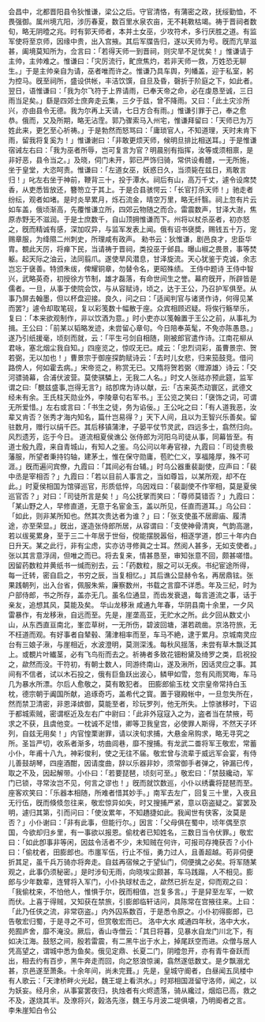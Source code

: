 <!-- { "loadSidebar": true } -->
会昌中，北都晋阳县令狄惟谦，梁公之后。守官清恪，有蒲密之政，抚绥勤恤，不畏强御。属州境亢阳，涉历春夏，数百里水泉农亩，无不耗斁枯竭。祷于晋祠者数旬，略无阴曀之兆。时有郭天师者，本并土女巫，少攻符术，多行厌胜之道。有监军使将至京师，因缘中贵，出入宫掖。其后军牒告归，遂以天师为号。旣而亢旱滋甚，阖境莫知所为，佥言曰：「若得天师一到晋祠，则灾旱不足忧矣！」惟谦请于主帅，主帅难之。惟谦曰：「灾厉流行，甿庶焦灼，若非天师一救，万姓恐无聊生。」于是主帅亲自为请，巫者唯而许之。惟谦乃具车舆，列幡盖，迎于私室，躬为控马。旣至祠所，盛设供帐，丰洁饮馔，自旦及昏，磬折于阶庭之下，如此者。翌日，语惟谦曰：「我为尔飞符于上界请雨，已奉天帝之命，必在虔恳至诚，三日雨当足矣。」繇是四郊士庶奔走云集，三夕于兹，曾不降雨。又曰：「此土灾沴所兴，亦由县令无德。我为尔再上天请，七日方合有雨。」惟谦引罪于己，奉之愈恭。俄而，又及所期，略无沾霔。郭乃骤索马入州宅，惟谦拜留曰：「天师已为万姓此来，更乞至心祈祷。」于是勃然而怒骂曰：「庸琐官人，不知道理，天时未肯下雨，留我将复奚为！」惟谦谢曰：「非敢更烦天师，候明旦排比相送耳。」于是惟谦宿诫左右曰：「我为巫者所辱，岂可复言为官？明晨别有指挥，汝等或须相禀，是非好恶，县令当之。」及晓，伺门未开，郭已严饰归骑，常供设肴醴，一无所施，坐于皇堂，大恣呵责。惟谦曰：「左道女巫，妖惑日久，当须毙在兹日，焉敢言归！」叱左右坐于神前，鞭背三十，投于潭水。祠后有山，高万千丈，遽令设席焚香，从吏悉皆放还，簪笏立于其上。于是合县骇愕云：「长官打杀天师！」驰走者纷纭，观者如堵。是时炎旱累月，烁石流金，晴空万里，略无纤翳。祠上忽有片云如车盖，俄顷渐高，先覆惟谦立所，四郊云物随之而合。雷震数声，甘泽大澍，焦原赤野无不滋润。于是士庶数千，自山顶拥惟谦而下。州将以杖杀巫者，初亦怒之，旣而精诚有感，深加叹异，与监军发表上闻。俄有诏书襃奬，赐钱五十万，宠赐章服，为绛隰二州刺史，所理咸有政声。
勑书云：狄惟谦，剧邑良才，忠臣华胄。覩此天厉，将瘅下民，当请祷于晋祠，类投巫于邺县。曝山椒之畏景，事等焚躯。起天际之油云，法同翦爪。遂使旱风潜息，甘泽旋流。天心犹鉴于克诚，余志岂忘于襃善。特颁朱绂，俾耀铜章，勿替令名，更昭殊绩。
王侍中题诗
王侍中智兴，武略英奇，初授徐方节制，雄才磊落，有命世间生之誉。幕府旣开，所辟皆是儒者。一旦，从事于使院会饮，与从容赋诗，顷之，达于王公，乃召护军俱至。从事乃屏去翰墨，但以杯盘迎接。良久，问之曰：「适闻判官与诸贤作诗，何得见某而罢?」遽令却取笔砚，复以彩笺数十幅散于座。众宾相顾迟疑。将俟行觞举乐，复曰：「本来欲观制作，非以饮酒为意。」时小吏亦以笺翰置于王公之前，从事礼为揖。王公曰：「前某以韬略发迹，未尝留心章句。今日陪奉英髦，不免亦陈愚恳。」遂乃引纸援毫，顷刻而就，云：「平生弓剑自相随，刚被郎官遣作诗。江南花柳从君咏，塞北烟尘我自知。」四座览之，惊叹无已。咸云：「忠烈词彩，虽曹景宗、贺若弼，无以加也！」曹景宗于御座探韵赋诗云：「去时儿女悲，归来笳鼓竞。借问路傍人，何如霍去病。」宋帝览之，称赏无已。又隋将贺若弼〈赠源雄〉诗云：「交河骠骑幕，合浦伏波营。莫使骐驎上，无我二人名。」时文人张祜亦预此筵，监军谓之曰:「覩兹盛事,岂得无言?」祜卽席为诗以献，云:「古来英杰动寰区，武德文经未有余。王氏柱天勋业外，李陵章句右军书。」王公览之笑曰：「襃饰之词，可谓无所爱惜。」左右或言曰：「书生之徒，务为谄佞。」王公叱之曰：「有人道我恶，汝辈又肯否？张秀才海内知名，篇什岂易得？」天下人间，且以为王智兴乐善矣。留驻数月，赠行以绢千匹。其后移镇蒲津，子晏平仗节灵武，四远多士，翕然归向。风烈遗芳，迄于今日。
道流相夏侯谯公
张侍郎为河阳乌司徒从事，同幕皆至。有道士殷九霞，来自青城山，有知人之鉴。乌公问以年寿官禄，九霞曰：「司徒贵极藩服，所望者秉持钧轴，建茅土，惟在保守勋庸，苞贮仁义，享福隆厚，殊不可涯。」旣而遍问宾僚，九霞曰：「其间必有台辅。」时乌公器重裴副使，应声曰：「裴中丞是宰相否？」九霞曰：「若以目前人事言之，当如尊旨，以某所观，却不在此。」时夏侯相国为馆驿巡官，形质低悴，乌因戏曰：「裴副使不作宰相，莫是夏侯巡官否？」对曰：「司徒所言是矣！」乌公抚掌而笑曰：「尊师莫错否？」九霞曰：「某山野之人，早修直道，无意于名宦金玉，盖以所见，任直而道耳。」乌公曰：「如此，则非某所知也。然其次贵达者为谁？」曰：「张支使虽不居廊庙、履清途，亦至荣显。」旣出，遂造张侍郎所居，从容谓曰：「支使神骨清爽，气韵高邈，若以绂冕累身，至于三二十年居于世俗，傥能摆脱嚣俗，相逐学道，卽三十年内白日升天。某之此行，非有尘虑，实亦访寻修眞之士耳。然阅人甚多，无如支使者。」张以其言意浮阔，但唯之而已。将去复来，情甚恳至，审知张意不回，颇甚嗟惜。因留药数粒并黄纸书一缄而别去，云：「药数粒，服之可以无疾。书纪宦途所得，每一迁转，密自启之，书穷之辰，当复相忆。」其后谯公显赫令名，再居鼎铉。张果践朝列，出入台省，佩服朱紫，廉察数州，书载之言靡不详悉。年及三纪，时为户部侍郎，书之所存，盖亦无几。虽名位通显，而齿发衰退，每言道流之事，话于亲友，追想其风，莫能及矣。
华山龙移湫
咸通九年春，华阴县南十余里，一夕风雷暴作，有龙移湫，自远而至。先是，崖垄高亚，无贮水之所。此夕回从数丈小山，从东西直亘南北，峯峦草树，一无所伤，碧波回塘，湛若疏凿。京洛符旅，无不枉道而观。有好事者自辇毂、蒲津相率而至，车马不絶，逮于累月。京城南灵应台有三娘子湫，与崖相近，水波澄明，莫测深浅。每秋风揺落，未尝有草木飘泛其上。或覩片叶纎茎，必有飞鸟衔而去之。祈祷者多致花钿粉黛及绮罗之类，启祝投之，歘然而没。干符初，有朝士数人，同游终南山，遂及湫所，因话灵应之事。其间有不信者，试以木石投之，俄有巨鱼跃出波心，鳞甲如雪，忽有风雨冥晦，车马几为暴水所漂。尔后人愈敬之，莫有敢犯者。
田膨郎偷玉枕
文宗皇帝常持白玉枕，德宗朝于阗国所献，追琢奇巧，盖希代之寳。置于寝殿帐中，一旦忽失所在，然而禁卫清密，非恩泽嫔御，莫能至者，珍玩罗列，他无所失。上惊骇移时，下诏于都城索贼，密谓枢近及左右广中尉曰：「此非外寇寇入之为，盗者当在禁掖，苟求之不获，且虞他变。一枕诚不足惜，卿等卫我皇宫，必使罪人斯得，不然天子环列，自兹无用矣！」内官惶栗谢罪，请以浃旬求捕，大悬金帛购求，略无寻究之所。圣旨严切，收系者渐多，坊曲闾巷，靡不搜捕。有龙武二畨将军王敬宏，常蓄小仆，年甫十八九，神彩俊利，使之无往不届。敬宏曾与流辈于威远军会宴，有侍儿善鼓胡琴，四座酒酣，因请度曲，辞以乐器非妙，须常御手者弹之，钟漏已传，取之不及，因起解带。小仆曰：「若要琵琶，顷刻可至。」敬宏曰：「禁鼓纔动，军门已锁，寻常汝岂不见，何言之谬也！」旣而就饮数巡，小仆以绣囊将琵琶而至。座客欢笑曰：「乐器本相随，所难者惜其妙手。」南军去左广，回复三十里，入夜且无行伍，旣而倏倐忽往来，敬宏惊异如失，时又搜捕严紧，意以窃盗疑之。宴罢及明，遽归其第，引而问曰：「使汝累年，不知趫捷如此。我闻世有侠客，汝莫是否？」小仆谢曰：「非有此事，但能行尔。」因言：「父母俱在蜀中，顷年偶至京国，今欲却归乡里，有一事欲以报恩。偷枕者已知姓名，三数日当令伏罪。」敬宏曰：「如此卽事非等闲，因兹令活者不少，未知贼在何许，可报司存掩获否？小仆曰：「偷枕者，田膨郎也。市廛军伍，行止不恒，勇力过人，且善超越。苟非伺便折其足，虽千兵万骑亦将奔走。自兹再宿候之于望仙门，伺便擒之必矣。将军随某观之，此事仍须秘密。」是时涉旬无雨，向晓埃尘颇甚，车马践蹋，人不相见。膨郎与少年数辈，连臂将入军门，小仆执球杖击之，歘然已折左足，仰而观之曰：「我偷枕来，不怕他人，惟惧于尔，旣而相值，岂复多言。」于是舁至左军，一欵而伏。上喜于得贼，又知获在禁旅，引膨郎临轩诘问，具陈常在宫掖往来。上曰：「此乃任侠之流，非常窃盗。」内外囚系数百，于是悉令原之。小仆初得膨郎，已告敬宏归蜀，于是寻之不可，但赏敬宏而已。
洛中大水
咸通四年秋，洛中大水，苑囿庐舍，靡不淹没。厥后，香山寺僧云：「其日将暮，见暴水自龙门川北下，有如决江海。鼓怒之间，殷若雷震，有二黑牛出于水上，掉尾跃空而进。众僧与居人凭高望之，谓城中悉为鱼矣。俄见定鼎、长夏二门，阴曀忽开，亦有青牛奋跃而出，相去约有百步，黑牛奔走而回，向之怒浪惊澜，翕然遂低数丈。是夕飘溺尤甚，京邑遂至萧条。十余年间，尚未完葺。」先是，皇城守阍者，白昼闻五凤楼中有人歌云：「天津桥畔火光起，魏王堤上看洪水。」时郑相国涯留守洛师，闻之，以为妖妄。经月余，从事宴罢夜归，执烛者有火烬遗落，骑从纔过，烟焰已高，救之不及，遂烧其半。及潦将兴，榖洛先涨，魏王与月波二堤俱壊，乃明阍者之言。
李朱崖知白令公
